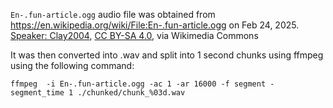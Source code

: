 `En-.fun-article.ogg` audio file was obtained from https://en.wikipedia.org/wiki/File:En-.fun-article.ogg on Feb 24, 2025.
<a href="https://commons.wikimedia.org/wiki/File:En-.fun-article.ogg">Speaker: Clay2004</a>, <a href="https://creativecommons.org/licenses/by-sa/4.0">CC BY-SA 4.0</a>, via Wikimedia Commons

It was then converted into .wav and split into 1 second chunks using ffmpeg using the following command:
```
ffmpeg  -i En-.fun-article.ogg -ac 1 -ar 16000 -f segment -segment_time 1 ./chunked/chunk_%03d.wav
```
